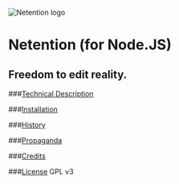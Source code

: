 ![Netention logo](https://raw.github.com/automenta/netjs/master/doc/netention_logo_6.small.png)

Netention (for Node.JS)
=======================

Freedom to edit reality.
------------------------

###[Technical Description](https://github.com/automenta/netjs/blob/master/README.technical.md)

###[Installation](https://github.com/automenta/netjs/blob/master/INSTALL.md)

###[History](https://github.com/automenta/netjs/blob/master/HISTORY.md)

###[Propaganda](https://github.com/automenta/netjs/blob/master/PROPAGANDA.md)

###[Credits](https://github.com/automenta/netjs/blob/master/CREDITS.md)

###[License](https://github.com/automenta/netjs/blob/master/LICENSE)
GPL v3

